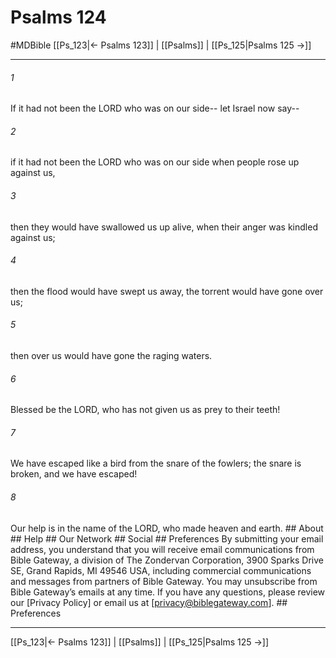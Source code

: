 # Psalms 124
#MDBible
[[Ps_123|← Psalms 123]] | [[Psalms]] | [[Ps_125|Psalms 125 →]]

***


###### 1 
If it had not been the LORD who was on our side-- let Israel now say-- 

###### 2 
if it had not been the LORD who was on our side when people rose up against us, 

###### 3 
then they would have swallowed us up alive, when their anger was kindled against us; 

###### 4 
then the flood would have swept us away, the torrent would have gone over us; 

###### 5 
then over us would have gone the raging waters. 

###### 6 
Blessed be the LORD, who has not given us as prey to their teeth! 

###### 7 
We have escaped like a bird from the snare of the fowlers; the snare is broken, and we have escaped! 

###### 8 
Our help is in the name of the LORD, who made heaven and earth. ## About ## Help ## Our Network ## Social ## Preferences By submitting your email address, you understand that you will receive email communications from Bible Gateway, a division of The Zondervan Corporation, 3900 Sparks Drive SE, Grand Rapids, MI 49546 USA, including commercial communications and messages from partners of Bible Gateway. You may unsubscribe from Bible Gateway&rsquo;s emails at any time. If you have any questions, please review our [Privacy Policy] or email us at [privacy@biblegateway.com]. ## Preferences

***

[[Ps_123|← Psalms 123]] | [[Psalms]] | [[Ps_125|Psalms 125 →]]
